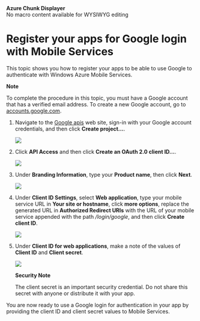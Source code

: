 <properties linkid="develop-mobile-how-to-guides-register-for-google-authentication" urlDisplayName="Register for Google Authentication" pageTitle="Register for Google authentication - Mobile Services" title="Register for Google authentication - Mobile Services" metaKeywords="Windows Azure registering application, Azure authentication, Google application authenticate, authenticate mobile services" Description="Learn how to register your apps to use Google to authenticate with Windows Azure Mobile Services." metaCanonical="" disqusComments="0" umbracoNaviHide="1" />



<div class="umbMacroHolder" title="This is rendered content from macro" onresizestart="return false;" umbpageid="14798" ismacro="true" umb_chunkname="MobileArticleLeft" umb_chunkpath="devcenter/Menu" umb_macroalias="AzureChunkDisplayer" umb_hide="0" umb_modaltrigger="" umb_chunkurl="" umb_modalpopup="0"><!-- startUmbMacro --><span><strong>Azure Chunk Displayer</strong><br />No macro content available for WYSIWYG editing</span><!-- endUmbMacro --></div>

# Register your apps for Google login with Mobile Services

This topic shows you how to register your apps to be able to use Google to authenticate with Windows Azure Mobile Services.

<div class="dev-callout"><b>Note</b>
<p>To complete the procedure in this topic, you must have a Google account that has a verified email address. To create a new Google account, go to <a href="http://go.microsoft.com/fwlink/p/?LinkId=268302" target="_blank">accounts.google.com</a>.</p>
</div> 

1. Navigate to the <a href="http://go.microsoft.com/fwlink/p/?LinkId=268303" target="_blank">Google apis</a> web site, sign-in with your Google account credentials, and then click **Create project...**.

   ![][1]   

2. Click **API Access** and then click **Create an OAuth 2.0 client ID...**.

   ![][2]

3. Under **Branding Information**, type your **Product name**, then click **Next**.  

   ![][3]

4. Under **Client ID Settings**, select **Web application**, type your mobile service URL in **Your site or hostname**, click **more options**, replace the generated URL in **Authorized Redirect URIs** with the URL of your mobile service appended with the path _/login/google_, and then click **Create client ID**.

   ![][4]

6. Under **Client ID for web applications**, make a note of the values of **Client ID** and **Client secret**. 

   ![][5]

    <div class="dev-callout"><b>Security Note</b>
	<p>The client secret is an important security credential. Do not share this secret with anyone or distribute it with your app.</p>
    </div>

You are now ready to use a Google login for authentication in your app by providing the client ID and client secret values to Mobile Services.

<!-- Anchors. -->

<!-- Images. -->
[1]: ../Media/mobile-services-google-developers.png
[2]: ../Media/mobile-services-google-create-client.png
[3]: ../Media/mobile-services-google-create-client2.png
[4]: ../Media/mobile-services-google-create-client3.png
[5]: ../Media/mobile-services-google-app-details.png

<!-- URLs. -->
[accounts.google.com]: http://go.microsoft.com/fwlink/p/?LinkId=268302
[Google apis]: http://go.microsoft.com/fwlink/p/?LinkId=268303
[Get started with authentication]: ./mobile-services-get-started-with-users-dotnet.md
[WindowsAzure.com]: http://www.windowsazure.com/
[Windows Azure Management Portal]: https://manage.windowsazure.com/
